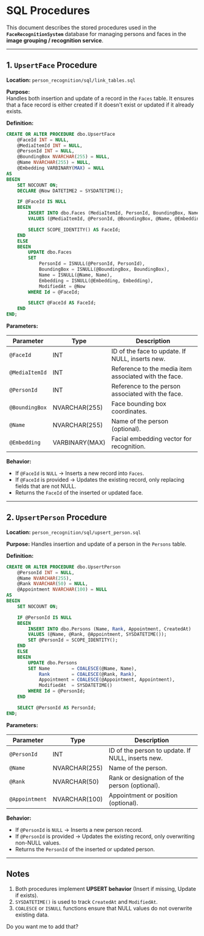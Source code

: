# SQL Procedures

This document describes the stored procedures used in the **`FaceRecognitionSystem`** database for managing persons and faces in the **image grouping / recognition service**.

---

## 1. `UpsertFace` Procedure

**Location:** `person_recognition/sql/link_tables.sql`

**Purpose:**  
Handles both insertion and update of a record in the `Faces` table. It ensures that a face record is either created if it doesn't exist or updated if it already exists.

**Definition:**

```sql
CREATE OR ALTER PROCEDURE dbo.UpsertFace
    @FaceId INT = NULL,         
    @MediaItemId INT = NULL,
    @PersonId INT = NULL,   
    @BoundingBox NVARCHAR(255) = NULL,
    @Name NVARCHAR(255) = NULL,
    @Embedding VARBINARY(MAX) = NULL
AS
BEGIN
    SET NOCOUNT ON;
    DECLARE @Now DATETIME2 = SYSDATETIME();

    IF @FaceId IS NULL
    BEGIN
        INSERT INTO dbo.Faces (MediaItemId, PersonId, BoundingBox, Name, Embedding, CreatedAt, ModifiedAt)
        VALUES (@MediaItemId, @PersonId, @BoundingBox, @Name, @Embedding, @Now, @Now);

        SELECT SCOPE_IDENTITY() AS FaceId;
    END
    ELSE
    BEGIN
        UPDATE dbo.Faces
        SET 
            PersonId = ISNULL(@PersonId, PersonId), 
            BoundingBox = ISNULL(@BoundingBox, BoundingBox),
            Name = ISNULL(@Name, Name),
            Embedding = ISNULL(@Embedding, Embedding),
            ModifiedAt = @Now
        WHERE Id = @FaceId;

        SELECT @FaceId AS FaceId;
    END
END;
````

**Parameters:**

| Parameter      | Type           | Description                                           |
| -------------- | -------------- | ----------------------------------------------------- |
| `@FaceId`      | INT            | ID of the face to update. If NULL, inserts new.       |
| `@MediaItemId` | INT            | Reference to the media item associated with the face. |
| `@PersonId`    | INT            | Reference to the person associated with the face.     |
| `@BoundingBox` | NVARCHAR(255)  | Face bounding box coordinates.                        |
| `@Name`        | NVARCHAR(255)  | Name of the person (optional).                        |
| `@Embedding`   | VARBINARY(MAX) | Facial embedding vector for recognition.              |

**Behavior:**

* If `@FaceId` is `NULL` → Inserts a new record into `Faces`.
* If `@FaceId` is provided → Updates the existing record, only replacing fields that are not NULL.
* Returns the `FaceId` of the inserted or updated face.

---

## 2. `UpsertPerson` Procedure

**Location:** `person_recognition/sql/upsert_person.sql`

**Purpose:**
Handles insertion and update of a person in the `Persons` table.

**Definition:**

```sql
CREATE OR ALTER PROCEDURE dbo.UpsertPerson
    @PersonId INT = NULL,
    @Name NVARCHAR(255),
    @Rank NVARCHAR(50) = NULL,
    @Appointment NVARCHAR(100) = NULL
AS
BEGIN
    SET NOCOUNT ON;

    IF @PersonId IS NULL
    BEGIN
        INSERT INTO dbo.Persons (Name, Rank, Appointment, CreatedAt)
        VALUES (@Name, @Rank, @Appointment, SYSDATETIME());
        SET @PersonId = SCOPE_IDENTITY();
    END
    ELSE
    BEGIN
        UPDATE dbo.Persons
        SET Name        = COALESCE(@Name, Name),
            Rank        = COALESCE(@Rank, Rank),
            Appointment = COALESCE(@Appointment, Appointment),
            ModifiedAt  = SYSDATETIME()
        WHERE Id = @PersonId;
    END

    SELECT @PersonId AS PersonId;
END;
```

**Parameters:**

| Parameter      | Type          | Description                                       |
| -------------- | ------------- | ------------------------------------------------- |
| `@PersonId`    | INT           | ID of the person to update. If NULL, inserts new. |
| `@Name`        | NVARCHAR(255) | Name of the person.                               |
| `@Rank`        | NVARCHAR(50)  | Rank or designation of the person (optional).     |
| `@Appointment` | NVARCHAR(100) | Appointment or position (optional).               |

**Behavior:**

* If `@PersonId` is `NULL` → Inserts a new person record.
* If `@PersonId` is provided → Updates the existing record, only overwriting non-NULL values.
* Returns the `PersonId` of the inserted or updated person.

---

## Notes

1. Both procedures implement **UPSERT behavior** (Insert if missing, Update if exists).
2. `SYSDATETIME()` is used to track `CreatedAt` and `ModifiedAt`.
3. `COALESCE` or `ISNULL` functions ensure that NULL values do not overwrite existing data.


Do you want me to add that?
```
